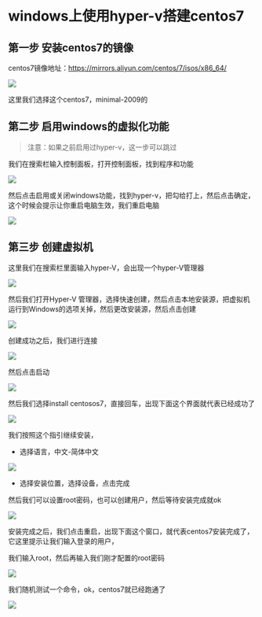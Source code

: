 # windows上使用hyper-v搭建centos7

## 第一步 安装centos7的镜像

centos7镜像地址：https://mirrors.aliyun.com/centos/7/isos/x86_64/

![](https://z1.ax1x.com/2023/11/20/piUJxyR.md.jpg)

这里我们选择这个centos7，minimal-2009的



## 第二步 启用windows的虚拟化功能

> 注意：如果之前启用过hyper-v，这一步可以跳过

我们在搜索栏输入控制面板，打开控制面板，找到程序和功能



![](https://pic.imgdb.cn/item/655acc69c458853aef735b03.jpg)

然后点击启用或关闭windows功能，找到hyper-v，把勾给打上，然后点击确定，这个时候会提示让你重启电脑生效，我们重启电脑

![](https://z1.ax1x.com/2023/11/20/piUYNmq.md.jpg)





## 第三步 创建虚拟机

这里我们在搜索栏里面输入hyper-V，会出现一个hyper-V管理器

![](https://pic.imgdb.cn/item/655acc7bc458853aef7389b7.jpg)

然后我们打开Hyper-V 管理器，选择快速创建，然后点击本地安装源，把虚拟机运行到Windows的选项关掉，然后更改安装源，然后点击创建

![](https://z1.ax1x.com/2023/11/20/piUtrUf.md.jpg)

创建成功之后，我们进行连接

![](https://z1.ax1x.com/2023/11/20/piUtOM9.md.jpg)

然后点击启动

![](https://z1.ax1x.com/2023/11/20/piUtjq1.md.jpg)



然后我们选择install centosos7，直接回车，出现下面这个界面就代表已经成功了

![](https://z1.ax1x.com/2023/11/20/piUNui8.md.jpg)

我们按照这个指引继续安装，

- 选择语言，中文-简体中文

![](https://pic.imgdb.cn/item/655acb48c458853aef6fd1b5.jpg)

- 选择安装位置，选择设备，点击完成

然后我们可以设置root密码，也可以创建用户，然后等待安装完成就ok

![](https://pic.imgdb.cn/item/655acb69c458853aef7034bb.jpg)

安装完成之后，我们点击重启，出现下面这个窗口，就代表centos7安装完成了，它这里提示让我们输入登录的用户，

我们输入root，然后再输入我们刚才配置的root密码	

![](https://pic.imgdb.cn/item/655acba1c458853aef70c56c.jpg)

我们随机测试一个命令，ok，centos7就已经跑通了

![](https://pic.imgdb.cn/item/655acc19c458853aef7215c6.jpg)
